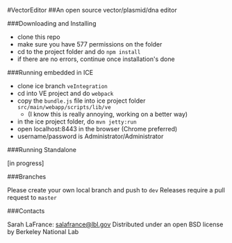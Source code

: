 
#VectorEditor
##An open source vector/plasmid/dna editor

###Downloading and Installing

- clone this repo
- make sure you have 577 permissions on the folder
- cd to the project folder and do ````npm install````
- if there are no errors, continue once installation's done

###Running embedded in ICE

- clone ice branch ````veIntegration````
- cd into VE project and do ````webpack````
- copy the ````bundle.js```` file into ice project folder ````src/main/webapp/scripts/lib/ve````
    - (I know this is really annoying, working on a better way)
- in the ice project folder, do ````mvn jetty:run````
- open localhost:8443 in the browser (Chrome preferred)
- username/password is Administrator/Administrator

###Running Standalone

[in progress]

###Branches

Please create your own local branch and push to ````dev````
Releases require a pull request to ````master````

###Contacts

Sarah LaFrance: salafrance@lbl.gov
Distributed under an open BSD license by Berkeley National Lab
